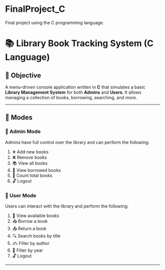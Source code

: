 # FinalProject_C
Final project using the C programming language.

# 📚 Library Book Tracking System (C Language)

## 🎯 Objective
A menu-driven console application written in **C** that simulates a basic **Library Management System** for both **Admins** and **Users**. It allows managing a collection of books, borrowing, searching, and more.

---

## 👥 Modes

### 🔐 Admin Mode
Admins have full control over the library and can perform the following:

1. ➕ Add new books  
2. ❌ Remove books  
3. 📚 View all books  
4. 📕 View borrowed books  
5. 🔢 Count total books  
6. 🔓 Logout

### 👤 User Mode
Users can interact with the library and perform the following:

1. 📖 View available books  
2. 📥 Borrow a book  
3. 📤 Return a book  
4. 🔍 Search books by title  
5. ✍️ Filter by author  
6. 📆 Filter by year  
7. 🔓 Logout

---
